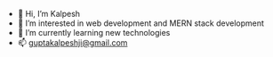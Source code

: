 - 👋 Hi, I’m Kalpesh
- 👀 I’m interested in web development and MERN stack development 
- 🌱 I’m currently learning new technologies
- 📫 guptakalpeshji@gmail.com

<!---
kalpeshji/kalpeshji is a ✨ special ✨ repository because its `README.md` (this file) appears on your GitHub profile.
You can click the Preview link to take a look at your changes.
--->
